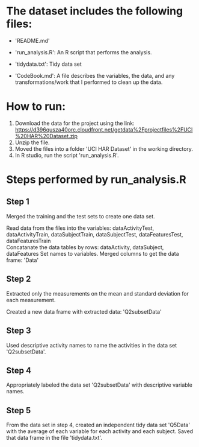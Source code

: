 The dataset includes the following files:
=========================================

- 'README.md'

- 'run_analysis.R': An R script that performs the analysis.
 
- 'tidydata.txt': Tidy data set

- 'CodeBook.md': A file describes the variables, the data, and any transformations/work that I performed to clean up the data.


How to run:
===========
1. Download the data for the project using the link: https://d396qusza40orc.cloudfront.net/getdata%2Fprojectfiles%2FUCI%20HAR%20Dataset.zip
2. Unzip the file.
3. Moved the files into a folder 'UCI HAR Dataset' in the working directory.
4. In R studio, run the script 'run_analysis.R'.

Steps performed by run_analysis.R
=================================

Step 1 
------
Merged the training and the test sets to create one data set.

Read data from the files into the variables: dataActivityTest,  dataActivityTrain, dataSubjectTrain,  dataSubjectTest, dataFeaturesTest,  dataFeaturesTrain  
Concatanate the data tables by rows: dataActivity, dataSubject, dataFeatures
Set names to variables.
Merged columns to get the data frame: 'Data'

Step 2
------
Extracted only the measurements on the mean and standard deviation for each measurement.

Created a new data frame with extracted data: 'Q2subsetData'

Step 3
------
Used descriptive activity names to name the activities in the data set 'Q2subsetData'.

Step 4
------
Appropriately labeled the data set 'Q2subsetData' with descriptive variable names.

Step 5
------
From the data set in step 4, created an independent tidy data set 'Q5Data' with the average of each variable for each activity and each subject.
Saved that data frame in the file 'tidydata.txt'.
